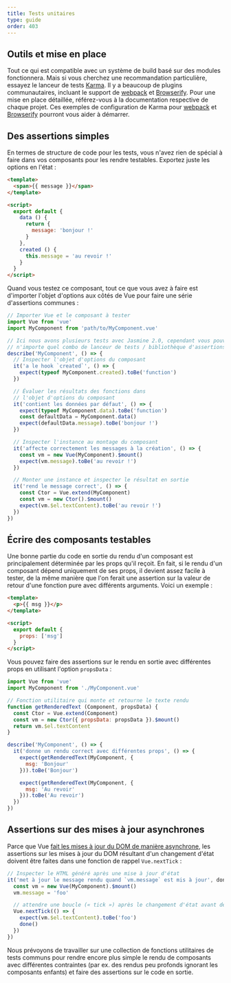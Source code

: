 ```yaml
---
title: Tests unitaires
type: guide
order: 403
---
```


## Outils et mise en place

Tout ce qui est compatible avec un système de build basé sur des modules fonctionnera. Mais si vous cherchez une recommandation particulière, essayez le lanceur de tests [Karma](http://karma-runner.github.io). Il y a beaucoup de plugins communautaires, incluant le support de [webpack](https://github.com/webpack/karma-webpack) et [Browserify](https://github.com/Nikku/karma-browserify). Pour une mise en place détaillée, référez-vous à la documentation respective de chaque projet. Ces exemples de configuration de Karma pour [webpack](https://github.com/vuejs-templates/webpack/blob/master/template/test/unit/karma.conf.js) et [Browserify](https://github.com/vuejs-templates/browserify/blob/master/template/karma.conf.js) pourront vous aider à démarrer.

## Des assertions simples

En termes de structure de code pour les tests, vous n'avez rien de spécial à faire dans vos composants pour les rendre testables. Exportez juste les options en l'état :

``` html
<template>
  <span>{{ message }}</span>
</template>

<script>
  export default {
    data () {
      return {
        message: 'bonjour !'
      }
    },
    created () {
      this.message = 'au revoir !'
    }
  }
</script>
```

Quand vous testez ce composant, tout ce que vous avez à faire est d'importer l'objet d'options aux côtés de Vue pour faire une série d'assertions communes :

``` js
// Importer Vue et le composant à tester
import Vue from 'vue'
import MyComponent from 'path/to/MyComponent.vue'

// Ici nous avons plusieurs tests avec Jasmine 2.0, cependant vous pouvez utiliser
// n'importe quel combo de lanceur de tests / bibliothèque d'assertions que vous préférez
describe('MyComponent', () => {
  // Inspecter l'objet d'options du composant
  it('a le hook `created`', () => {
    expect(typeof MyComponent.created).toBe('function')
  })

  // Évaluer les résultats des fonctions dans
  // l'objet d'options du composant
  it('contient les données par défaut', () => {
    expect(typeof MyComponent.data).toBe('function')
    const defaultData = MyComponent.data()
    expect(defaultData.message).toBe('bonjour !')
  })

  // Inspecter l'instance au montage du composant
  it('affecte correctement les messages à la création', () => {
    const vm = new Vue(MyComponent).$mount()
    expect(vm.message).toBe('au revoir !')
  })

  // Monter une instance et inspecter le résultat en sortie
  it('rend le message correct', () => {
    const Ctor = Vue.extend(MyComponent)
    const vm = new Ctor().$mount()
    expect(vm.$el.textContent).toBe('au revoir !')
  })
})
```

## Écrire des composants testables

Une bonne partie du code en sortie du rendu d'un composant est principalement déterminée par les props qu'il reçoit. En fait, si le rendu d'un composant dépend uniquement de ses props, il devient assez facile à tester, de la même manière que l'on ferait une assertion sur la valeur de retour d'une fonction pure avec différents arguments. Voici un exemple :

``` html
<template>
  <p>{{ msg }}</p>
</template>

<script>
  export default {
    props: ['msg']
  }
</script>
```

Vous pouvez faire des assertions sur le rendu en sortie avec différentes props en utilisant l'option `propsData` :

``` js
import Vue from 'vue'
import MyComponent from './MyComponent.vue'

// Fonction utilitaire qui monte et retourne le texte rendu
function getRenderedText (Component, propsData) {
  const Ctor = Vue.extend(Component)
  const vm = new Ctor({ propsData: propsData }).$mount()
  return vm.$el.textContent
}

describe('MyComponent', () => {
  it('donne un rendu correct avec différentes props', () => {
    expect(getRenderedText(MyComponent, {
      msg: 'Bonjour'
    })).toBe('Bonjour')

    expect(getRenderedText(MyComponent, {
      msg: 'Au revoir'
    })).toBe('Au revoir')
  })
})
```

## Assertions sur des mises à jour asynchrones

Parce que Vue [fait les mises à jour du DOM de manière asynchrone](reactivity.html#File-d’attente-de-mise-a-jour-asynchrone), les assertions sur les mises à jour du DOM résultant d'un changement d'état doivent être faites dans une fonction de rappel `Vue.nextTick` :

``` js
// Inspecter le HTML généré après une mise à jour d'état
it('met à jour le message rendu quand `vm.message` est mis à jour', done => {
  const vm = new Vue(MyComponent).$mount()
  vm.message = 'foo'

  // attendre une boucle (« tick ») après le changement d'état avant de faire l'assertion des mises à jour du DOM
  Vue.nextTick(() => {
    expect(vm.$el.textContent).toBe('foo')
    done()
  })
})
```

Nous prévoyons de travailler sur une collection de fonctions utilitaires de tests communs pour rendre encore plus simple le rendu de composants avec différentes contraintes (par ex. des rendus peu profonds ignorant les composants enfants) et faire des assertions sur le code en sortie.
